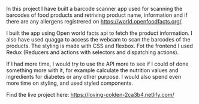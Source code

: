 In this project I have built a barcode scanner app used for scanning the barcodes of food products and retriving product name, information and if there are any allergens registrered on https://world.openfoodfacts.org/. 

I built the app using  Open world facts api to fetch the product information. I also have used quagga to access the webcam to scan the barcodes of the products. The styling is made with CSS and flexbox. Fot the frontend I used Redux (Reducers and actions with selectors and dispatching actions).

If I had more time, I would try to use the API more to see if I could of done something more with it, for example calculate the nutrition values and ingredients for diabetes or any other purpose. I would also spend even more time on styling, and used styled components.

Find the live project here: https://loving-colden-2ca3b4.netlify.com/
